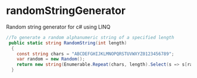 # randomStringGenerator
Random string generator for c# using LINQ

```cs
//To generate a random alphanumeric string of a specified length
 public static string RandomString(int length)
  {
    const string chars = "ABCDEFGHIJKLMNOPQRSTUVWXYZ0123456789";
    var random = new Random();
    return new string(Enumerable.Repeat(chars, length).Select(s => s[random.Next(s.Length)]).ToArray());
  }
```
